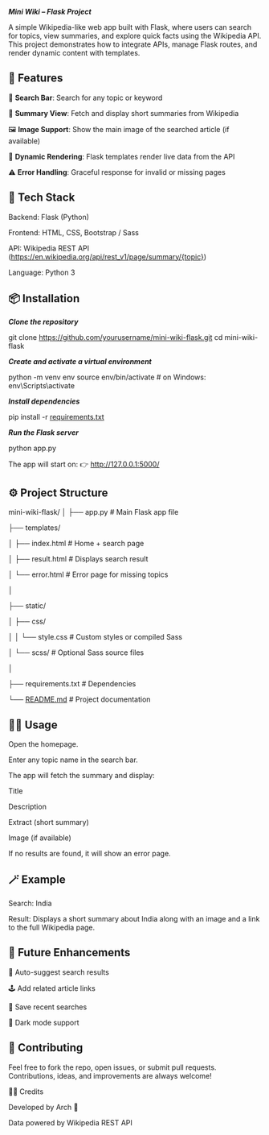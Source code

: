 ***Mini Wiki – Flask Project***

A simple Wikipedia-like web app built with Flask, where users can search for topics, view summaries, and explore quick facts using the Wikipedia API.
This project demonstrates how to integrate APIs, manage Flask routes, and render dynamic content with templates.

🚀 **Features**
---------------------------------------------------------------------------------------------------------------------------------------------------------------------------------

🔎 **Search Bar**: Search for any topic or keyword

📄 **Summary View**: Fetch and display short summaries from Wikipedia

🖼️ **Image Support**: Show the main image of the searched article (if available)

🧩 **Dynamic Rendering**: Flask templates render live data from the API

⚠️ **Error Handling**: Graceful response for invalid or missing pages

🧰 **Tech Stack**
---------------------------------------------------------------------------------------------------------------------------------------------------------------------------------
Backend: Flask (Python)

Frontend: HTML, CSS, Bootstrap / Sass

API: Wikipedia REST API (https://en.wikipedia.org/api/rest_v1/page/summary/{topic})

Language: Python 3


📦 **Installation**
---------------------------------------------------------------------------------------------------------------------------------------------------------------------------------
***Clone the repository***

git clone https://github.com/yourusername/mini-wiki-flask.git
cd mini-wiki-flask


***Create and activate a virtual environment***

python -m venv env
source env/bin/activate  # on Windows: env\Scripts\activate


***Install dependencies***

pip install -r [requirements.txt](requirements.txt)


***Run the Flask server***

python app.py


The app will start on:
👉 http://127.0.0.1:5000/

⚙️ Project Structure
---------------------------------------------------------------------------------------------------------------------------------------------------------------------------------
mini-wiki-flask/
│
├── app.py                   # Main Flask app file

├── templates/

│   ├── index.html           # Home + search page

│   ├── result.html          # Displays search result

│   └── error.html           # Error page for missing topics

│

├── static/

│   ├── css/

│   │   └── style.css        # Custom styles or compiled Sass

│   └── scss/                # Optional Sass source files

│

├── requirements.txt         # Dependencies

└── [README.md](README.md)                # Project documentation

🧑‍💻 Usage
---------------------------------------------------------------------------------------------------------------------------------------------------------------------------------

Open the homepage.

Enter any topic name in the search bar.

The app will fetch the summary and display:

Title

Description

Extract (short summary)

Image (if available)

If no results are found, it will show an error page.

🪄 Example
---------------------------------------------------------------------------------------------------------------------------------------------------------------------------------

Search: India

Result: Displays a short summary about India along with an image and a link to the full Wikipedia page.

🧩 Future Enhancements
---------------------------------------------------------------------------------------------------------------------------------------------------------------------------------

🔎 Auto-suggest search results

🕹️ Add related article links

💾 Save recent searches

🌙 Dark mode support

🤝 Contributing
---------------------------------------------------------------------------------------------------------------------------------------------------------------------------------
Feel free to fork the repo, open issues, or submit pull requests.
Contributions, ideas, and improvements are always welcome!

🧑‍🎓 Credits

Developed by Arch 💙

Data powered by Wikipedia REST API
